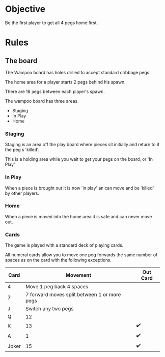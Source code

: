 # Objective

Be the first player to get all 4 pegs home first.

# Rules

## The board

The Wampoo board has holes drilled to accept standard cribbage pegs.

The home area for a player starts 2 pegs behind his spawn.

There are 16 pegs between each player's spawn.

The wampoo board has three areas. 
- Staging
- In Play
- Home

### Staging
Staging is an area off the play board where pieces sit initially and return to if the peg s 'killed'.

This is a holding area while you wait to get your pegs on the board, or 'In Play'

### In Play
When a piece is brought out it is now 'in play' an can move and be 'killed' by other players.

### Home
When a piece is moved into the home area it is safe and can never move out.


### Cards
The game is played with a standard deck of playing cards.

All numeral cards allow you to move one peg forwards the same number of spaces as on the card with the following exceptions.

| Card   | Movement                 | Out Card           |
|--------|--------------------------|--------------------|
| 4      | Move 1 peg back 4 spaces |                   |
| 7      | 7 forward moves split between 1 or more pegs ||
| J      | Switch any two pegs      |                    |
| Q      | 12                       |                    |
| K      | 13                       | :heavy_check_mark: |
| A      | 1                        | :heavy_check_mark: |
| Joker  | 15                       | :heavy_check_mark: |
